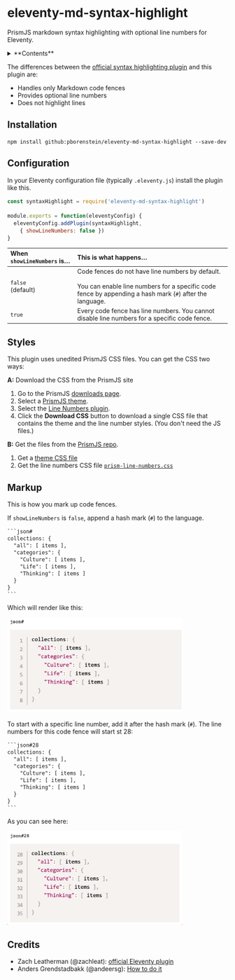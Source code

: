 # eleventy-md-syntax-highlight

PrismJS
markdown
syntax highlighting
with optional line numbers
for Eleventy.

<!-- START doctoc generated TOC please keep comment here to allow auto update -->
<!-- DON'T EDIT THIS SECTION, INSTEAD RE-RUN doctoc TO UPDATE -->
<details>
<summary>**Contents**</summary>

- [Installation](#installation)
- [Configuration](#configuration)
- [Styles](#styles)
- [Markup](#markup)
- [Credits](#credits)
</details>
<!-- END doctoc generated TOC please keep comment here to allow auto update -->


The differences between the
[official syntax highlighting plugin][official-syntaxhighlight]
and this plugin are:

- Handles only Markdown code fences
- Provides optional line numbers
- Does not highlight lines


## Installation

``` text
npm install github:pborenstein/eleventy-md-syntax-highlight --save-dev
```

## Configuration

In your Eleventy configuration file
(typically `.eleventy.js`)
install the plugin like this.


```js
const syntaxHighlight = require('eleventy-md-syntax-highlight')

module.exports = function(eleventyConfig) {
  eleventyConfig.addPlugin(syntaxHighlight,
    { showLineNumbers: false })
}
```

| When `showLineNumbers` is… | This is what happens…                                                                                                                                             |
| :------------------------- | :---------------------------------------------------------------------------------------------------------------------------------------------------------------- |
| `false`<br>(default)       | Code fences do not have line numbers by default.<br><br> You can enable line numbers for a specific code fence by appending a hash mark (`#`) after the language. |
| `true`                     | Every code fence has line numbers. You cannot disable line numbers for a specific code fence.                                                                     |


## Styles

This plugin uses unedited PrismJS CSS files.
You can get the CSS two ways:

**A:** Download the CSS from the PrismJS site

1.  Go to the PrismJS [downloads page][prismjs-downloads].
1.  Select a [PrismJS theme][prismjs-downloads-themes].
2.  Select the [Line Numbers plugin][prismjs-downloads-plugins].
3.  Click the **Download CSS** button to download a single CSS
    file that contains the theme and the line number
    styles. (You don't need the JS files.)

**B:** Get the files from the [PrismJS repo][].

1.   Get a [theme CSS file]()
2.   Get the line numbers CSS file [`prism-line-numbers.css`][prism-line-numbers.css]


## Markup

This is how you mark up code fences.

If `showLineNumbers` is `false`, append a
hash mark (`#`) to the language.

~~~
```json#
collections: {
  "all": [ items ],
  "categories": {
    "Culture": [ items ],
    "Life": [ items ],
    "Thinking": [ items ]
  }
}
```
~~~

Which will render like this:

<img src='./json.png' width=400px>

To start with a specific line number,
add it after the hash mark (`#`).
The line numbers for this code fence
will start st 28:

~~~
```json#28
collections: {
  "all": [ items ],
  "categories": {
    "Culture": [ items ],
    "Life": [ items ],
    "Thinking": [ items ]
  }
}
```
~~~

As you can see here:

<img src='./json28.png' width=400px>

## Credits

- Zach Leatherman (@zachleat): [official Eleventy plugin][official-syntaxhighlight]
- Anders Grendstadbakk (@andeersg): [How to do it](https://github.com/11ty/eleventy-plugin-syntaxhighlight/pull/14)


[official-syntaxhighlight]:   https://www.11ty.dev/docs/plugins/syntaxhighlight/
[prismjs-downloads]:          https://prismjs.com/download.html
[prismjs-downloads-themes]:   https://prismjs.com/download.html#category-themes
[prismjs-downloads-plugins]:  https://prismjs.com/download.html#category-plugins
[PrismJS repo]:               https://github.com/PrismJS/prism/
[prism-themes]:               https://github.com/PrismJS/prism/tree/master/themes
[prism-line-numbers.css]:     https://github.com/PrismJS/prism/tree/master/plugins/line-numbers










